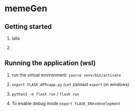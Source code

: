 # memeGen

## Getting started

1. lalla

2.

## Running the application (wsl)

1.  run the virtual environment: `source venv/bin/activate`

2. `export FLASK_APP=app.py` (`set` zamiast `export` on windows)
3. `python3 -m flask run` / `flask run`

4. To enable debug mode `export FLASK_ENV=development`

